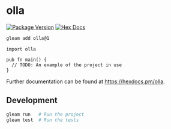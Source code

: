 # olla

[![Package Version](https://img.shields.io/hexpm/v/olla)](https://hex.pm/packages/olla)
[![Hex Docs](https://img.shields.io/badge/hex-docs-ffaff3)](https://hexdocs.pm/olla/)

```sh
gleam add olla@1
```
```gleam
import olla

pub fn main() {
  // TODO: An example of the project in use
}
```

Further documentation can be found at <https://hexdocs.pm/olla>.

## Development

```sh
gleam run   # Run the project
gleam test  # Run the tests
```
